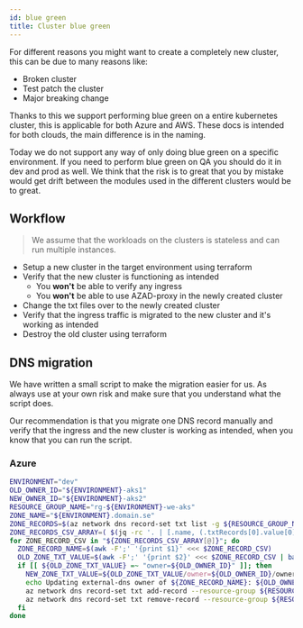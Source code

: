 ```yaml
---
id: blue green
title: Cluster blue green
---
```


For different reasons you might want to create a completely new cluster, this can be due to many reasons like:

- Broken cluster
- Test patch the cluster
- Major breaking change

Thanks to this we support performing blue green on a entire kubernetes cluster, this is applicable for both Azure and AWS.
These docs is intended for both clouds, the main difference is in the naming.

Today we do not support any way of only doing blue green on a specific environment.
If you need to perform blue green on QA you should do it in dev and prod as well.
We think that the risk is to great that you by mistake would get drift between the modules used in the different clusters would be to great.

## Workflow

> We assume that the workloads on the clusters is stateless and can run multiple instances.

- Setup a new cluster in the target environment using terraform
- Verify that the new cluster is functioning as intended
  - You **won't** be able to verify any ingress
  - You **won't** be able to use AZAD-proxy in the newly created cluster
- Change the txt files over to the newly created cluster
- Verify that the ingress traffic is migrated to the new cluster and it's working as intended
- Destroy the old cluster using terraform

## DNS migration

We have written a small script to make the migration easier for us.
As always use at your own risk and make sure that you understand what the script does.

Our recommendation is that you migrate one DNS record manually and verify that the ingress and the new cluster is working as intended,
when you know that you can run the script.

### Azure

```bash
ENVIRONMENT="dev"
OLD_OWNER_ID="${ENVIRONMENT}-aks1"
NEW_OWNER_ID="${ENVIRONMENT}-aks2"
RESOURCE_GROUP_NAME="rg-${ENVIRONMENT}-we-aks"
ZONE_NAME="${ENVIRONMENT}.domain.se"
ZONE_RECORDS=$(az network dns record-set txt list -g ${RESOURCE_GROUP_NAME} -z ${ZONE_NAME} | jq -rc '.[]')
ZONE_RECORDS_CSV_ARRAY=( $(jq -rc '. | [.name, (.txtRecords[0].value[0] | @base64)] | join(";")' <<< "${ZONE_RECORDS}") )
for ZONE_RECORD_CSV in "${ZONE_RECORDS_CSV_ARRAY[@]}"; do
  ZONE_RECORD_NAME=$(awk -F';' '{print $1}' <<< $ZONE_RECORD_CSV)
  OLD_ZONE_TXT_VALUE=$(awk -F';' '{print $2}' <<< $ZONE_RECORD_CSV | base64 -d)
  if [[ ${OLD_ZONE_TXT_VALUE} =~ "owner=${OLD_OWNER_ID}" ]]; then
    NEW_ZONE_TXT_VALUE=${OLD_ZONE_TXT_VALUE/owner=${OLD_OWNER_ID}/owner=${NEW_OWNER_ID}}
    echo Updating external-dns owner of ${ZONE_RECORD_NAME}: ${OLD_OWNER_ID} to ${NEW_OWNER_ID}
    az network dns record-set txt add-record --resource-group ${RESOURCE_GROUP_NAME} --zone-name ${ZONE_NAME} --record-set-name ${ZONE_RECORD_NAME} --value "${NEW_ZONE_TXT_VALUE}" 1>/dev/null
    az network dns record-set txt remove-record --resource-group ${RESOURCE_GROUP_NAME} --zone-name ${ZONE_NAME} --record-set-name ${ZONE_RECORD_NAME} --value "${OLD_ZONE_TXT_VALUE}" 1>/dev/null
  fi
done
```
